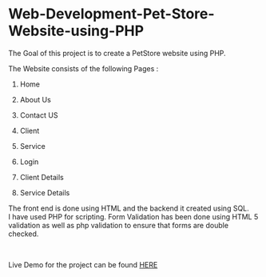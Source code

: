 # Web-Development-Pet-Store-Website-using-PHP

The Goal of this project is to create a PetStore website using PHP. <br>

The Website consists of the following Pages : <br>

1. Home 

2. About Us

3. Contact US 

4. Client

5. Service 

6. Login 

7. Client Details

8. Service Details


The front end is done using HTML and the backend it created using SQL.<br> 
I have used PHP for scripting. Form Validation has been done using HTML 5 validation as well as php validation to ensure that forms are double checked. 

<br>

Live Demo for the project can be found <a href = "http://pkj6783.uta.cloud/Project4_cloud/index.html">HERE</a>
